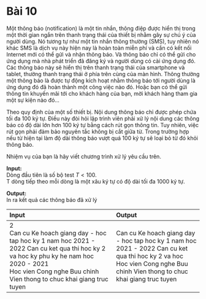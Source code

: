 # Bài 10
Một thông báo (notification) là một tin nhắn, thông điệp được hiển thị trong một thời gian ngắn trên thanh trạng thái của thiết bị nhằm gây sự chú ý của người dùng. Nó tương tự như một tin nhắn thông thường (SMS), tuy nhiên nó khác SMS là dịch vụ này hiện nay là hoàn toàn miễn phí và cần có kết nối Internet mới có thể gửi và nhận thông báo. Và thông báo chỉ có thể gửi cho ứng dụng mà nhà phát triển đã đăng ký và người dùng có cài ứng dụng đó. Các thông báo này sẽ hiển thị trên thanh trạng thái của smartphone và tablet, thường thanh trạng thái ở phía trên cùng của màn hình. Thông thường một thông báo là được tự động kích hoạt nhằm thông báo tới người dùng là ứng dụng đó đã hoàn thành một công việc nào đó. Hoặc bạn có thể gửi thông tin khuyến mãi tới cho khách hàng của bạn, mời khách hàng tham gia một sự kiện nào đó...

Theo quy định của một số thiết bị. Nội dung thông báo chỉ được phép chứa tối đa 100 ký tự. Điều này đòi hỏi lập trình viên phải xử lý nội dung các thông báo có độ dài lớn hơn 100 ký tự bằng cách rút gọn thông tin. Tuy nhiên, việc rút gọn phải đảm bảo nguyên tắc không bị cắt giữa từ. Trong trường hợp nếu từ hiện tại làm độ dài thông báo vượt quá 100 ký tự sẽ loại bỏ từ đó khỏi thông báo.

Nhiệm vụ của bạn là hãy viết chương trình xử lý yêu cầu trên.

**Input:** <br />
Dòng đầu tiên là số bộ test $T < 100$. <br />
T dòng tiếp theo mỗi dòng là một xâu ký tự có độ dài tối đa 1000 ký tự.

**Output:** <br />
In ra kết quả các thông báo đã xử lý <br />

|Input|Output|
|:---|:---|
|2<br>Can cu Ke hoach giang day - hoc tap hoc ky 1 nam hoc 2021 - 2022 Can cu ket qua thi hoc ky 2 va hoc ky phu ky he nam hoc 2020 - 2021<br>Hoc vien Cong nghe Buu chinh Vien thong to chuc khai giang truc tuyen|Can cu Ke hoach giang day - hoc tap hoc ky 1 nam hoc 2021 - 2022 Can cu ket qua thi hoc ky 2 va hoc<br>Hoc vien Cong nghe Buu chinh Vien thong to chuc khai giang truc tuyen<br>|
